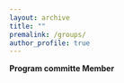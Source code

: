 ```yaml
---
layout: archive
title: ""
premalink: /groups/
author_profile: true
---
```


**Program committe Member**
